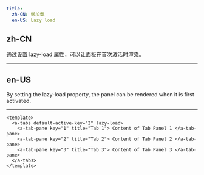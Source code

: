 ```yaml
title:
  zh-CN: 懒加载
  en-US: Lazy load
```

## zh-CN

通过设置 lazy-load 属性，可以让面板在首次激活时渲染。

---

## en-US

By setting the lazy-load property, the panel can be rendered when it is first activated.

---

```vue
<template>
  <a-tabs default-active-key="2" lazy-load>
    <a-tab-pane key="1" title="Tab 1"> Content of Tab Panel 1 </a-tab-pane>
    <a-tab-pane key="2" title="Tab 2"> Content of Tab Panel 2 </a-tab-pane>
    <a-tab-pane key="3" title="Tab 3"> Content of Tab Panel 3 </a-tab-pane>
  </a-tabs>
</template>
```
